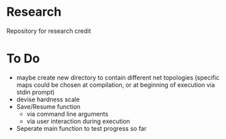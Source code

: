 # Research
Repository for research credit

# To Do
- maybe create new directory to contain different net topologies (specific maps could be chosen at compilation, or at beginning 	of execution via stdin prompt)
- devise hardness scale
- Save/Resume function
   - via command line arguments
   - via user interaction during execution
- Seperate main function to test progress so far
